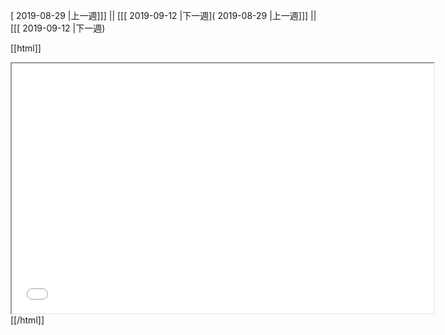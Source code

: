 [ 2019-08-29 |上一週]]] || [[[ 2019-09-12 |下一週]( 2019-08-29 |上一週]]] || [[[ 2019-09-12 |下一週)



[[html]]
<iframe src='<http://pad.hackingthursday.org>  ?showControls=true&showChat=true&showLineNumbers=true&useMonospaceFont=false' width=675 height=400></iframe>
[[/html]]